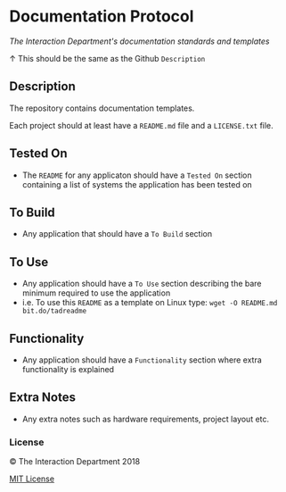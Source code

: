# Documentation Protocol
*The Interaction Department's documentation standards and templates*

&uparrow; This should be the same as the Github `Description`

## Description
The repository contains documentation templates.

Each project should at least have a `README.md` file and a `LICENSE.txt` file.

## Tested On
- The `README` for any applicaton should have a `Tested On` section containing a list of systems the application has been tested on

## To Build
- Any application that should have a `To Build` section

## To Use
- Any application should have a `To Use` section describing the bare minimum required to use the application
- i.e. To use this `README` as a template on Linux type: `wget -O README.md bit.do/tadreadme`

## Functionality
- Any application should have a `Functionality` section where extra functionality is explained

## Extra Notes
- Any extra notes such as hardware requirements, project layout etc.

### License

:copyright: The Interaction Department 2018

[MIT License](http://en.wikipedia.org/wiki/MIT_License)
